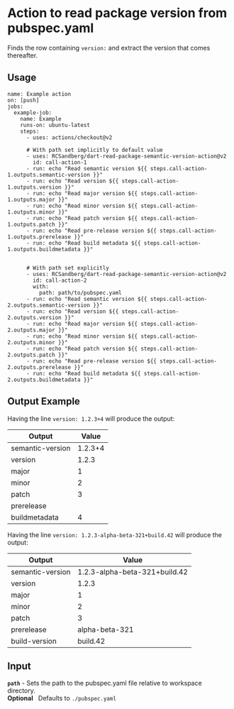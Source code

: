 # Action to read package version from pubspec.yaml

Finds the row containing `version:` and extract the version that comes thereafter.

## Usage

```
name: Example action
on: [push]
jobs:
  example-job:
    name: Example
    runs-on: ubuntu-latest
    steps:
      - uses: actions/checkout@v2

      # With path set implicitly to default value
      - uses: RCSandberg/dart-read-package-semantic-version-action@v2
        id: call-action-1
      - run: echo "Read semantic version ${{ steps.call-action-1.outputs.semantic-version }}"
      - run: echo "Read version ${{ steps.call-action-1.outputs.version }}"
      - run: echo "Read major version ${{ steps.call-action-1.outputs.major }}"
      - run: echo "Read minor version ${{ steps.call-action-1.outputs.minor }}"
      - run: echo "Read patch version ${{ steps.call-action-1.outputs.patch }}"
      - run: echo "Read pre-release version ${{ steps.call-action-1.outputs.prerelease }}"
      - run: echo "Read build metadata ${{ steps.call-action-1.outputs.buildmetadata }}"


      # With path set explicitly
      - uses: RCSandberg/dart-read-package-semantic-version-action@v2
        id: call-action-2
        with:
          path: path/to/pubspec.yaml
      - run: echo "Read semantic version ${{ steps.call-action-2.outputs.semantic-version }}"
      - run: echo "Read version ${{ steps.call-action-2.outputs.version }}"
      - run: echo "Read major version ${{ steps.call-action-2.outputs.major }}"
      - run: echo "Read minor version ${{ steps.call-action-2.outputs.minor }}"
      - run: echo "Read patch version ${{ steps.call-action-2.outputs.patch }}"
      - run: echo "Read pre-release version ${{ steps.call-action-2.outputs.prerelease }}"
      - run: echo "Read build metadata ${{ steps.call-action-2.outputs.buildmetadata }}"
```

## Output Example

Having the line `version: 1.2.3+4` will produce the output:

| Output  | Value |
| ------------- | ------------- |
| semantic-version  | 1.2.3+4  |
| version  | 1.2.3  |
| major  | 1  |
| minor  | 2  |
| patch  | 3  |
| prerelease  | |
| buildmetadata  | 4  |


Having the line `version: 1.2.3-alpha-beta-321+build.42` will produce the output:

| Output  | Value |
| ------------- | ------------- |
| semantic-version  | 1.2.3-alpha-beta-321+build.42  |
| version  | 1.2.3  |
| major  | 1  |
| minor  | 2  |
| patch  | 3  |
| prerelease  | alpha-beta-321  |
| build-version  | build.42  |


## Input
**`path`** - Sets the path to the pubspec.yaml file relative to workspace directory.\
**Optional**&nbsp;&nbsp; Defaults to `./pubspec.yaml`

